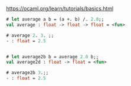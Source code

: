 https://ocaml.org/learn/tutorials/basics.html

```ocaml
# let average a b = (a +. b) /. 2.0;;
val average : float -> float -> float = <fun>

# average 2. 3. ;;
- : float = 2.5


# let average2b b = average 2.0 b;;
val average2d : float -> float = <fun>

# average2b 3.;;
- : float = 2.5
```
